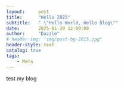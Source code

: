 ```yaml
---
layout:     post
title:      "Hello 2025"
subtitle:   " \"Hello World, Hello Blog\""
date:       2025-01-29 12:00:00
author:     "Dazzle"
# header-img: "img/post-bg-2015.jpg"
header-style: text
catalog: true
tags:
    - Meta
---
```


test my blog